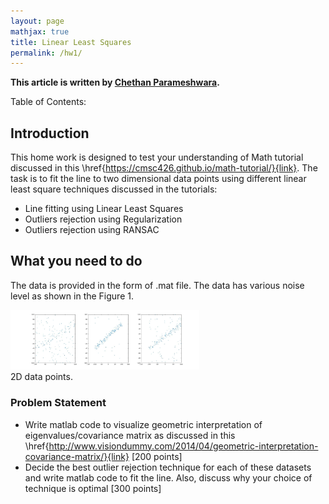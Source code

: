 ```yaml
---
layout: page
mathjax: true
title: Linear Least Squares
permalink: /hw1/
---
```

**This article is written by [Chethan Parameshwara](http://analogicalnexus.github.io).**

Table of Contents:

## Introduction

This home work is designed to test your understanding of Math tutorial discussed in this \href{https://cmsc426.github.io/math-tutorial/}{link}. The task is to fit the line to two dimensional data points using different linear least square techniques discussed in the tutorials:

- Line fitting using Linear Least Squares
- Outliers rejection using Regularization
- Outliers rejection using RANSAC

## What you need to do

The data is provided in the form of .mat file. The data has various noise level as shown in the Figure 1.

<div class="fig fighighlight">
  <img src="/assets/hw1/data.jpg" width="60%">
  <div class="figcaption">
    2D data points.
  </div>
  <div style="clear:both;"></div>
</div>

### Problem Statement 

- Write matlab code to visualize geometric interpretation of eigenvalues/covariance matrix as discussed in this \href{http://www.visiondummy.com/2014/04/geometric-interpretation-covariance-matrix/}{link} [200 points]  
- Decide the best outlier rejection technique for each of these datasets and write matlab code to fit the line. Also, discuss why your choice of technique is optimal [300 points] 
